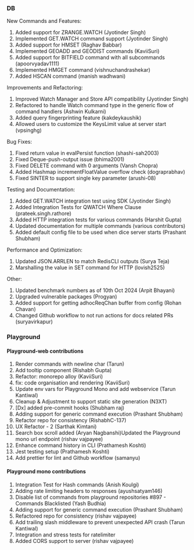 ---
---

### DB

New Commands and Features:

1. Added support for ZRANGE.WATCH (Jyotinder Singh)
2. Implemented GET.WATCH command support (Jyotinder Singh)
3. Added support for HMSET (Raghav Babbar)
4. Implemented GEOADD and GEODIST commands (KaviiSuri)
5. Added support for BITFIELD command with all subcommands (apoorvyadav1111)
6. Implemented HMGET command (vishnuchandrashekar)
7. Added HSCAN command (manish wadhwani)

Improvements and Refactoring:

1. Improved Watch Manager and Store API compatibility (Jyotinder Singh)
2. Refactored to handle Watch command type in the generic flow of command handlers (Ashwin Kulkarni)
3. Added query fingerprinting feature (kakdeykaushik)
4. Allowed users to customize the KeysLimit value at server start (vpsinghg)

Bug Fixes:

1. Fixed return value in evalPersist function (shashi-sah2003)
2. Fixed Deque-push-output issue (bhima2001)
3. Fixed DELETE command with 0 arguments (Vansh Chopra)
4. Added Hashmap incrementFloatValue overflow check (dograprabhav)
5. Fixed SINTER to support single key parameter (arushi-08)

Testing and Documentation:

1. Added GET.WATCH integration test using SDK (Jyotinder Singh)
2. Added Integration Tests for QWATCH Where Clause (prateek.singh.rathore)
3. Added HTTP integration tests for various commands (Harshit Gupta)
4. Updated documentation for multiple commands (various contributors)
5. Added default config file to be used when dice server starts (Prashant Shubham)

Performance and Optimization:

1. Updated JSON.ARRLEN to match RedisCLI outputs (Surya Teja)
2. Marshalling the value in SET command for HTTP (lovish2525)

Other:

1. Updated benchmark numbers as of 10th Oct 2024 (Arpit Bhayani)
2. Upgraded vulnerable packages (Progyan)
3. Added support for getting adhocReqChan buffer from config (Rohan Chavan)
4. Changed Github workflow to not run actions for docs related PRs (suryavirkapur)

### Playground

#### Playground-web contributions

1. Render commands with newline char (Tarun)
2. Add tooltip component (Rishabh Gupta)
3. Refactor: monorepo alloy (KaviiSuri)
4. fix: code organisation and rendering (KaviiSuri)
5. Update env vars for Playground Mono and add webservice (Tarun Kantiwal)
6. Cleanup & Adjustment to support static site generation (N3XT)
7. \[Dx\] added pre-commit hooks (Shubham raj)
8. Adding support for generic command execution (Prashant Shubham)
9. Refactor repo for consistency (RishabhC-137)
10. UX Refactor \- 2 (Sarthak Kimtani)
11. Search box scroll added (Aryan Nagbanshi)Updated the Playground mono url endpoint (rishav vajpayee)
12. Enhance command history in CLI (Prathamesh Koshti)
13. Jest testing setup (Prathamesh Koshti)
14. Add prettier for lint and Github workflow (samanyu)

#### Playground mono contributions

1. Integration Test for Hash commands (Anish Koulgi)
2. Adding rate limiting headers to responses (ayushsatyam146)
3. Disable list of commands from playground repositories \#897 \- Commands Blacklisted (Yash Budhia)
4. Adding support for generic command execution (Prashant Shubham)
5. Refactored repo for consistency (rishav vajpayee)
6. Add trailing slash middleware to prevent unexpected API crash (Tarun Kantiwal)
7. Integration and stress tests for ratelimiter
8. Added CORS support to server (rishav vajpayee)
